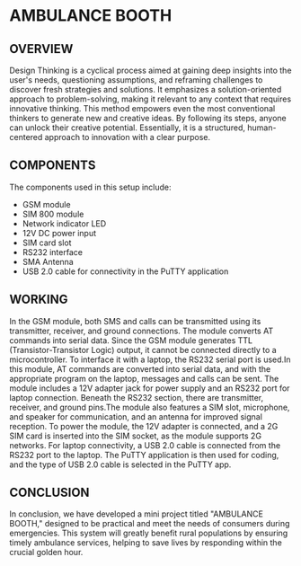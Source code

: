 # AMBULANCE BOOTH

## OVERVIEW
Design Thinking is a cyclical process aimed at gaining deep insights into the user's needs, questioning assumptions, and reframing challenges to discover fresh strategies and solutions. It emphasizes a solution-oriented approach to problem-solving, making it relevant to any context that requires innovative thinking. This method empowers even the most conventional thinkers to generate new and creative ideas. By following its steps, anyone can unlock their creative potential. Essentially, it is a structured, human-centered approach to innovation with a clear purpose.

## COMPONENTS
The components used in this setup include:
- GSM module
- SIM 800 module
- Network indicator LED
- 12V DC power input
- SIM card slot
- RS232 interface
- SMA Antenna
- USB 2.0 cable for connectivity in the PuTTY application

## WORKING
In the GSM module, both SMS and calls can be transmitted using its transmitter, receiver, and ground connections. The module converts AT commands into serial data. Since the GSM module generates TTL (Transistor-Transistor Logic) output, it cannot be connected directly to a microcontroller. To interface it with a laptop, the RS232 serial port is used.In this module, AT commands are converted into serial data, and with the appropriate program on the laptop, messages and calls can be sent. The module includes a 12V adapter jack for power supply and an RS232 port for laptop connection. Beneath the RS232 section, there are transmitter, receiver, and ground pins.The module also features a SIM slot, microphone, and speaker for communication, and an antenna for improved signal reception. To power the module, the 12V adapter is connected, and a 2G SIM card is inserted into the SIM socket, as the module supports 2G networks. For laptop connectivity, a USB 2.0 cable is connected from the RS232 port to the laptop. The PuTTY application is then used for coding, and the type of USB 2.0 cable is selected in the PuTTY app.

## CONCLUSION
In conclusion, we have developed a mini project titled "AMBULANCE BOOTH," designed to be practical and meet the needs of consumers during emergencies. This system will greatly benefit rural populations by ensuring timely ambulance services, helping to save lives by responding within the crucial golden hour.
